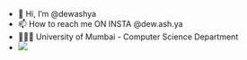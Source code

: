 - 👋 Hi, I’m @dewashya
- 📫 How to reach me ON INSTA @dew.ash.ya
- 👨🏻‍🎓 University of Mumbai - Computer Science Department
- <img src = https://udcs.mu.ac.in/webimages/dept_logo.png></img>
<!---
dewashya/dewashya is a ✨ special ✨ repository because its `README.md` (this file) appears on your GitHub profile.
You can click the Preview link to take a look at your changes.
--->

